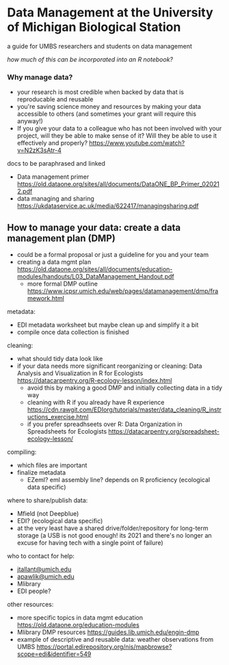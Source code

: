 # Data Management at the University of Michigan Biological Station
a guide for UMBS researchers and students on data management

*how much of this can be incorporated into an R notebook?*

### Why manage data? 
- your research is most credible when backed by data that is reproducable and reusable
- you're saving science money and resources by making your data accessible to others (and sometimes your grant will require this anyway!)
- If you give your data to a colleague who has not been involved with your project, will they be able to make sense of it? Will they be able to use it effectively and properly? 
https://www.youtube.com/watch?v=N2zK3sAtr-4

docs to be paraphrased and linked
- Data management primer https://old.dataone.org/sites/all/documents/DataONE_BP_Primer_020212.pdf
- data managing and sharing https://ukdataservice.ac.uk/media/622417/managingsharing.pdf

## How to manage your data: create a data management plan (DMP)
- could be a formal proposal or just a guideline for you and your team
- creating a data mgmt plan https://old.dataone.org/sites/all/documents/education-modules/handouts/L03_DataManagement_Handout.pdf
  - more formal DMP outline https://www.icpsr.umich.edu/web/pages/datamanagement/dmp/framework.html

metadata:
- EDI metadata worksheet but maybe clean up and simplify it a bit
- compile once data collection is finished

cleaning:
- what should tidy data look like
- if your data needs more significant reorganizing or cleaning: Data Analysis and Visualization in R for Ecologists https://datacarpentry.org/R-ecology-lesson/index.html
  * avoid this by making a good DMP and initially collecting data in a tidy way
  - cleaning with R if you already have R experience https://cdn.rawgit.com/EDIorg/tutorials/master/data_cleaning/R_instructions_exercise.html
  - if you prefer spreadhseets over R: Data Organization in Spreadsheets for Ecologists https://datacarpentry.org/spreadsheet-ecology-lesson/

compiling:
- which files are important
- finalize metadata 
  - EZeml? eml assembly line? depends on R proficiency (ecological data specific)

where to share/publish data:
- Mfield (not Deepblue)
- EDI? (ecological data specific)
- at the very least have a shared drive/folder/repository for long-term storage (a USB is not good enough! its 2021 and there's no longer an excuse for having tech with a single point of failure)

who to contact for help:
- jtallant@umich.edu
- apawlik@umich.edu
- Mlibrary 
- EDI people?

other resources:
- more specific topics in data mgmt education https://old.dataone.org/education-modules
- Mlibrary DMP resources https://guides.lib.umich.edu/engin-dmp
- example of descriptive and reusable data: weather observations from UMBS https://portal.edirepository.org/nis/mapbrowse?scope=edi&identifier=549
